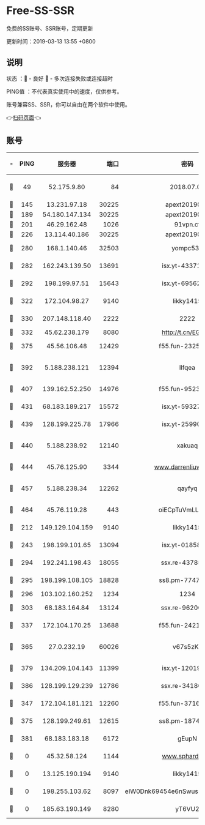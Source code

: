 # Free-SS-SSR

免费的SS账号、SSR账号，定期更新

更新时间：2019-03-13 13:55 +0800

## 说明

状态     ：🙂 - 良好 🙁 - 多次连接失败或连接超时

PING值   ：不代表真实使用中的速度，仅供参考。

账号兼容SS、SSR，你可以自由在两个软件中使用。

👉[扫码页面](https://liesauer.github.io/Free-SS-SSR/)👈

## 账号

|-|PING|服务器|端口|密码|加密方式|区域|
|:----:|:----:|:-----:|-----:|:----:|:----:|:----:|
|🙂|49|52.175.9.80|84|2018.07.07|chacha20-ietf-poly1305|HK|
|🙂|145|13.231.97.18|30225|apext2019006|chacha20|JP|
|🙂|189|54.180.147.134|30225|apext2019006|chacha20|KR|
|🙂|201|46.29.162.48|1026|91vpn.cf|rc4-md5|RU|
|🙂|226|13.114.40.186|30225|apext2019006|chacha20|JP|
|🙂|280|168.1.140.46|32503|yompc535|aes-256-cfb|AU|
|🙂|282|162.243.139.50|13691|isx.yt-43371568|aes-256-cfb|US|
|🙂|292|198.199.97.51|15643|isx.yt-69562476|aes-256-cfb|US|
|🙂|322|172.104.98.27|9140|likky1415|aes-256-cfb|JP|
|🙂|330|207.148.118.40|2222|2222|aes-256-cfb|SG|
|🙂|332|45.62.238.179|8080|http://t.cn/EGJIyrl|rc4-md5|CA|
|🙂|375|45.56.106.48|12429|f55.fun-23252791|aes-256-cfb|US|
|🙂|392|5.188.238.121|12394|llfqea|chacha20-ietf-poly1305|BR|
|🙂|407|139.162.52.250|14976|f55.fun-95239948|aes-256-cfb|SG|
|🙂|431|68.183.189.217|15572|isx.yt-59327595|aes-256-cfb|SG|
|🙂|439|128.199.225.78|17966|isx.yt-25990165|aes-256-cfb|SG|
|🙂|440|5.188.238.92|12140|xakuaq|chacha20-ietf-poly1305|BR|
|🙂|444|45.76.125.90|3344|www.darrenliuwei.com|aes-256-cfb|AU|
|🙂|457|5.188.238.34|12262|qayfyq|chacha20-ietf-poly1305|BR|
|🙂|464|45.76.119.28|443|oiECpTuVmLLxk4Ts|aes-256-cfb|AU|
|🙂|212|149.129.104.159|9140|likky1415|aes-256-cfb|HK|
|🙂|243|198.199.101.65|13094|isx.yt-01858325|aes-256-cfb|US|
|🙂|294|192.241.198.43|18055|ssx.re-43785832|aes-256-cfb|US|
|🙂|295|198.199.108.105|18828|ss8.pm-77471394|aes-256-cfb|US|
|🙂|296|103.102.160.252|1234|1234|rc4-md5|JP|
|🙂|303|68.183.164.84|13124|ssx.re-96200801|aes-256-cfb|US|
|🙂|337|172.104.170.25|13688|f55.fun-24219818|aes-256-cfb|SG|
|🙂|365|27.0.232.19|60026|v67s5zKe|xchacha20-ietf-poly1305|HK|
|🙂|379|134.209.104.143|11399|isx.yt-12019313|aes-256-cfb|SG|
|🙂|386|128.199.129.239|12786|ssx.re-34180779|aes-256-cfb|SG|
|🙁|347|172.104.181.121|12260|f55.fun-37165028|aes-256-cfb|SG|
|🙁|375|128.199.249.61|12615|ss8.pm-18742395|aes-256-cfb|SG|
|🙁|381|68.183.183.18|6172|gEupN|aes-256-cfb|SG|
|🙁|0|45.32.58.124|1144|www.sphard.com|aes-256-cfb|JP|
|🙁|0|13.125.190.194|9140|likky1415|aes-256-cfb|KR|
|🙁|0|198.255.103.62|8097|eIW0Dnk69454e6nSwuspv9DmS201tQ0D|aes-256-cfb|US|
|🙁|0|185.63.190.149|8280|yT6VU2|aes-256-cfb|RU|

